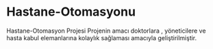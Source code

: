 # Hastane-Otomasyonu
 Hastane-Otomasyon Projesi  Projenin amacı doktorlara , yöneticilere ve hasta kabul elemanlarına kolaylık sağlaması amacıyla geliştirilmiştir.  
